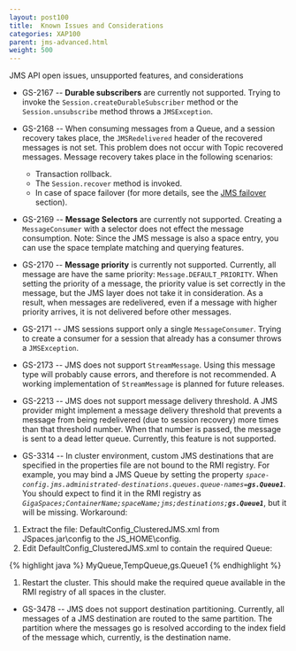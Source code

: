 ```yaml
---
layout: post100
title:  Known Issues and Considerations
categories: XAP100
parent: jms-advanced.html
weight: 500
---
```


JMS API open issues, unsupported features, and considerations



- GS-2167 -- **Durable subscribers** are currently not supported. Trying to invoke the `Session.createDurableSubscriber` method or the `Session.unsubscribe` method throws a `JMSException`.
- GS-2168 -- When consuming messages from a Queue, and a session recovery takes place, the `JMSRedelivered` header of the recovered messages is not set. This problem does not occur with Topic recovered messages.
Message recovery takes place in the following scenarios:
    - Transaction rollback.
    - The `Session.recover` method is invoked.
    - In case of space failover (for more details, see the [JMS failover](./jms-failover.html) section).

- GS-2169 -- **Message Selectors** are currently not supported. Creating a `MessageConsumer` with a selector does not effect the message consumption. Note: Since the JMS message is also a space entry, you can use the space template matching and querying features.
- GS-2170 -- **Message priority** is currently not supported. Currently, all message are have the same priority: `Message.DEFAULT_PRIORITY`. When setting the priority of a message, the priority value is set correctly in the message, but the JMS layer does not take it in consideration.
As a result, when messages are redelivered, even if a message with higher priority arrives, it is not delivered before other messages.

- GS-2171 -- JMS sessions support only a single `MessageConsumer`. Trying to create a consumer for a session that already has a consumer throws a `JMSException`.
- GS-2173 -- JMS does not support `StreamMessage`. Using this message type will probably cause errors, and therefore is not recommended. A working implementation of `StreamMessage` is planned for future releases.
- GS-2213 -- JMS does not support message delivery threshold. A JMS provider might implement a message delivery threshold that prevents a message from being redelivered (due to session recovery) more times than that threshold number. When that number is passed, the message is sent to a dead letter queue. Currently, this feature is not supported.
- GS-3314 -- In cluster environment, custom JMS destinations that are specified in the properties file are not bound to the RMI registry.
For example, you may bind a JMS Queue by setting the property _`space-config.jms.administrated-destinations.queues.queue-names=`_**_`gs.Queue1`_**. You should expect to find it in the RMI registry as _`GigaSpaces;ContainerName;spaceName;jms;destinations;`_**_`gs.Queue1`_**, but it will be missing.
Workaround:

1. Extract the file: DefaultConfig_ClusteredJMS.xml from JSpaces.jar\config to the JS_HOME\config.
1. Edit DefaultConfig_ClusteredJMS.xml to contain the required Queue:

{% highlight java %}
<queues>
    <queue-names>MyQueue,TempQueue,gs.Queue1</queue-names>
</queues>
{% endhighlight %}

1. Restart the cluster.
This should make the required queue available in the RMI registry of all spaces in the cluster.

- GS-3478 -- JMS does not support destination partitioning. Currently, all messages of a JMS destination are routed to the same partition. The partition where the messages go is resolved according to the index field of the message which, currently, is the destination name.
